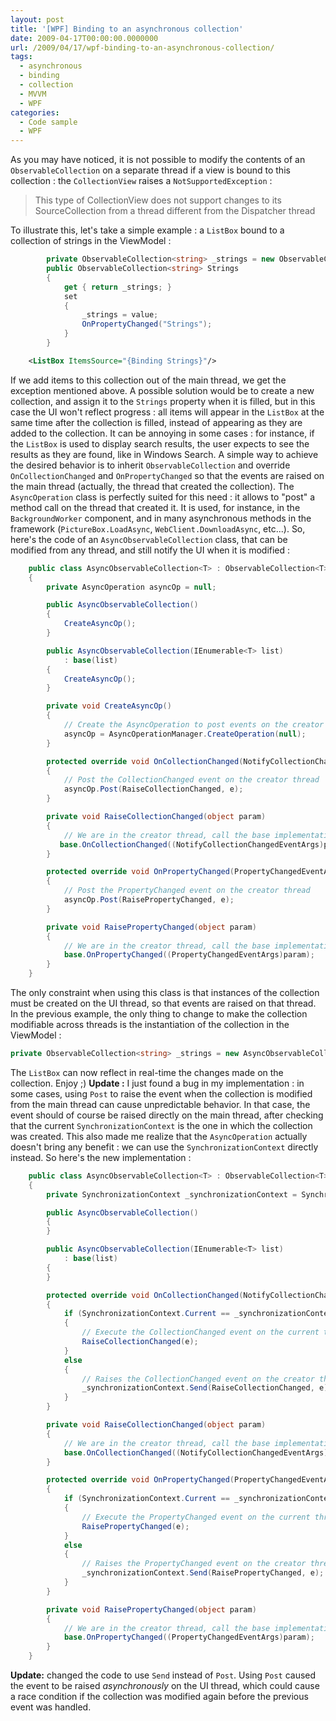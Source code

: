 ```yaml
---
layout: post
title: '[WPF] Binding to an asynchronous collection'
date: 2009-04-17T00:00:00.0000000
url: /2009/04/17/wpf-binding-to-an-asynchronous-collection/
tags:
  - asynchronous
  - binding
  - collection
  - MVVM
  - WPF
categories:
  - Code sample
  - WPF
---
```


As you may have noticed, it is not possible to modify the contents of an `ObservableCollection` on a separate thread if a view is bound to this collection : the `CollectionView` raises a `NotSupportedException` :  

> This type of CollectionView does not support changes to its SourceCollection from a thread different from the Dispatcher thread

  To illustrate this, let's take a simple example : a `ListBox` bound to a collection of strings in the ViewModel :  
```csharp
        private ObservableCollection<string> _strings = new ObservableCollection<string>();
        public ObservableCollection<string> Strings
        {
            get { return _strings; }
            set
            {
                _strings = value;
                OnPropertyChanged("Strings");
            }
        }
```

```xml
    <ListBox ItemsSource="{Binding Strings}"/>
```
  If we add items to this collection out of the main thread, we get the exception mentioned above. A possible solution would be to create a new collection, and assign it to the `Strings` property when it is filled, but in this case the UI won't reflect progress : all items will appear in the `ListBox` at the same time after the collection is filled, instead of appearing as they are added to the collection. It can be annoying in some cases : for instance, if the `ListBox` is used to display search results, the user expects to see the results as they are found, like in Windows Search.  A simple way to achieve the desired behavior is to inherit `ObservableCollection` and override `OnCollectionChanged` and `OnPropertyChanged` so that the events are raised on the main thread (actually, the thread that created the collection). The `AsyncOperation` class is perfectly suited for this need : it allows to "post" a method call on the thread that created it. It is used, for instance, in the `BackgroundWorker` component, and in many asynchronous methods in the framework (`PictureBox.LoadAsync`, `WebClient.DownloadAsync`, etc...).  So, here's the code of an `AsyncObservableCollection` class, that can be modified from any thread, and still notify the UI when it is modified :  
```csharp
    public class AsyncObservableCollection<T> : ObservableCollection<T>
    {
        private AsyncOperation asyncOp = null;

        public AsyncObservableCollection()
        {
            CreateAsyncOp();
        }

        public AsyncObservableCollection(IEnumerable<T> list)
            : base(list)
        {
            CreateAsyncOp();
        }

        private void CreateAsyncOp()
        {
            // Create the AsyncOperation to post events on the creator thread
            asyncOp = AsyncOperationManager.CreateOperation(null);
        }

        protected override void OnCollectionChanged(NotifyCollectionChangedEventArgs e)
        {
            // Post the CollectionChanged event on the creator thread
            asyncOp.Post(RaiseCollectionChanged, e);
        }

        private void RaiseCollectionChanged(object param)
        {
            // We are in the creator thread, call the base implementation directly
           base.OnCollectionChanged((NotifyCollectionChangedEventArgs)param);
        }

        protected override void OnPropertyChanged(PropertyChangedEventArgs e)
        {
            // Post the PropertyChanged event on the creator thread
            asyncOp.Post(RaisePropertyChanged, e);
        }

        private void RaisePropertyChanged(object param)
        {
            // We are in the creator thread, call the base implementation directly
            base.OnPropertyChanged((PropertyChangedEventArgs)param);
        }
    }
```
  The only constraint when using this class is that instances of the collection must be created on the UI thread, so that events are raised on that thread.  In the previous example, the only thing to change to make the collection modifiable across threads is the instantiation of the collection in the ViewModel :  
```csharp
private ObservableCollection<string> _strings = new AsyncObservableCollection<string>();
```
  The `ListBox` can now reflect in real-time the changes made on the collection.  Enjoy ;)  **Update :** I just found a bug in my implementation : in some cases, using `Post` to raise the event when the collection is modified from the main thread can cause unpredictable behavior. In that case, the event should of course be raised directly on the main thread, after checking that the current `SynchronizationContext` is the one in which the collection was created. This also made me realize that the `AsyncOperation` actually doesn't bring any benefit : we can use the `SynchronizationContext` directly instead. So here's the new implementation :  
```csharp
    public class AsyncObservableCollection<T> : ObservableCollection<T>
    {
        private SynchronizationContext _synchronizationContext = SynchronizationContext.Current;

        public AsyncObservableCollection()
        {
        }

        public AsyncObservableCollection(IEnumerable<T> list)
            : base(list)
        {
        }

        protected override void OnCollectionChanged(NotifyCollectionChangedEventArgs e)
        {
            if (SynchronizationContext.Current == _synchronizationContext)
            {
                // Execute the CollectionChanged event on the current thread
                RaiseCollectionChanged(e);
            }
            else
            {
                // Raises the CollectionChanged event on the creator thread
                _synchronizationContext.Send(RaiseCollectionChanged, e);
            }
        }

        private void RaiseCollectionChanged(object param)
        {
            // We are in the creator thread, call the base implementation directly
            base.OnCollectionChanged((NotifyCollectionChangedEventArgs)param);
        }

        protected override void OnPropertyChanged(PropertyChangedEventArgs e)
        {
            if (SynchronizationContext.Current == _synchronizationContext)
            {
                // Execute the PropertyChanged event on the current thread
                RaisePropertyChanged(e);
            }
            else
            {
                // Raises the PropertyChanged event on the creator thread
                _synchronizationContext.Send(RaisePropertyChanged, e);
            }
        }

        private void RaisePropertyChanged(object param)
        {
            // We are in the creator thread, call the base implementation directly
            base.OnPropertyChanged((PropertyChangedEventArgs)param);
        }
    }
```
**Update:** changed the code to use `Send` instead of `Post`. Using `Post` caused the event to be raised *asynchronously* on the UI thread, which could cause a race condition if the collection was modified again before the previous event was handled.

